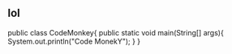 ## lol

public class CodeMonkey{
  public static void main(String[] args){
    System.out.println("Code MonekY");
  }
}

